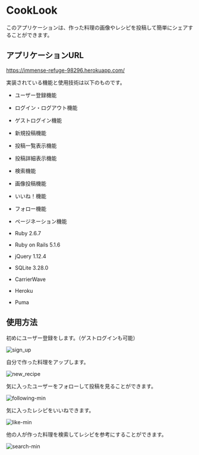 # CookLook

このアプリケーションは、作った料理の画像やレシピを投稿して簡単にシェアすることができます。

## アプリケーションURL

https://immense-refuge-98296.herokuapp.com/


実装されている機能と使用技術は以下のものです。

* ユーザー登録機能

* ログイン・ログアウト機能

* ゲストログイン機能

* 新規投稿機能

* 投稿一覧表示機能

* 投稿詳細表示機能

* 検索機能

* 画像投稿機能

* いいね！機能

* フォロー機能

* ページネーション機能

* Ruby 2.6.7

* Ruby on Rails 5.1.6

* jQuery 1.12.4

* SQLite 3.28.0

* CarrierWave

* Heroku

* Puma

## 使用方法

初めにユーザー登録をします。（ゲストログインも可能）

![sign_up](https://user-images.githubusercontent.com/80524490/133762769-2dbadf67-527f-4973-901c-a390c336dabc.gif)

自分で作った料理をアップします。

![new_recipe](https://user-images.githubusercontent.com/80524490/133764207-3d7340b1-3545-4279-8d15-f7140890aa0f.gif)

気に入ったユーザーをフォローして投稿を見ることができます。

![following-min](https://user-images.githubusercontent.com/80524490/133764971-0264bb24-a207-4aaa-aa4d-2bf2ce9e7487.gif)

気に入ったレシピをいいねできます。

![like-min](https://user-images.githubusercontent.com/80524490/133765575-7dfda16b-3b1e-4ca8-b9a7-450594df157c.gif)

他の人が作った料理を検索してレシピを参考にすることができます。

![search-min](https://user-images.githubusercontent.com/80524490/133765997-c52eb220-ebdb-4a80-b83d-859ca1b6d664.gif)